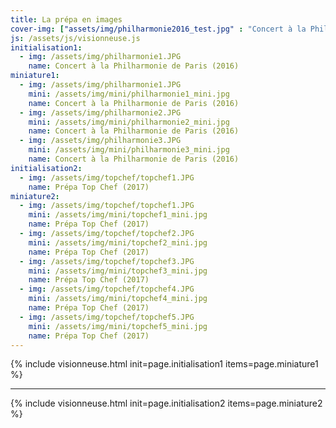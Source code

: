 ```yaml
---
title: La prépa en images
cover-img: ["assets/img/philharmonie2016_test.jpg" : "Concert à la Philharmonie de Paris (2016)", "assets/img/parlement_strasbourg.JPG" : "Parlement Strasbourg", "assets/img/topchef/topchef1.JPG" : "Prépa top chef"]
js: /assets/js/visionneuse.js
initialisation1:
  - img: /assets/img/philharmonie1.JPG
    name: Concert à la Philharmonie de Paris (2016)
miniature1: 
  - img: /assets/img/philharmonie1.JPG
    mini: /assets/img/mini/philharmonie1_mini.jpg
    name: Concert à la Philharmonie de Paris (2016)
  - img: /assets/img/philharmonie2.JPG
    mini: /assets/img/mini/philharmonie2_mini.jpg
    name: Concert à la Philharmonie de Paris (2016)
  - img: /assets/img/philharmonie3.JPG
    mini: /assets/img/mini/philharmonie3_mini.jpg
    name: Concert à la Philharmonie de Paris (2016)
initialisation2:
  - img: /assets/img/topchef/topchef1.JPG
    name: Prépa Top Chef (2017)
miniature2:    
  - img: /assets/img/topchef/topchef1.JPG
    mini: /assets/img/mini/topchef1_mini.jpg
    name: Prépa Top Chef (2017)
  - img: /assets/img/topchef/topchef2.JPG
    mini: /assets/img/mini/topchef2_mini.jpg
    name: Prépa Top Chef (2017)
  - img: /assets/img/topchef/topchef3.JPG
    mini: /assets/img/mini/topchef3_mini.jpg
    name: Prépa Top Chef (2017)
  - img: /assets/img/topchef/topchef4.JPG
    mini: /assets/img/mini/topchef4_mini.jpg
    name: Prépa Top Chef (2017)
  - img: /assets/img/topchef/topchef5.JPG
    mini: /assets/img/mini/topchef5_mini.jpg
    name: Prépa Top Chef (2017)
---
```


{% include visionneuse.html init=page.initialisation1 items=page.miniature1 %}

---

{% include visionneuse.html init=page.initialisation2 items=page.miniature2 %}

